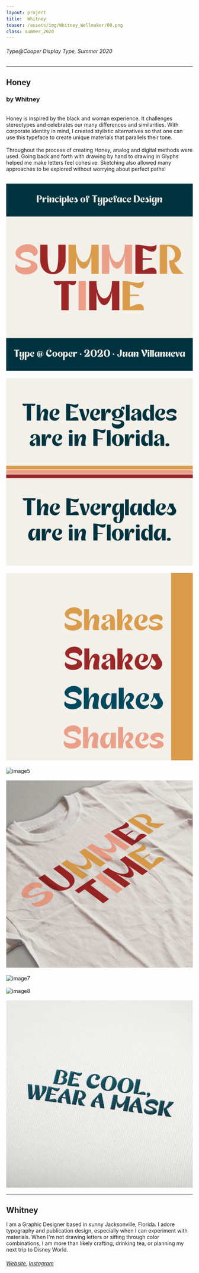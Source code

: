 ```yaml
---
layout: project
title:  Whitney
teaser: /assets/img/Whitney_Wellmaker/00.png
class: summer_2020
---
```

###### Type@Cooper Display Type, Summer 2020 ######
---
## Honey ##
### by Whitney ###
<br>
Honey is inspired by the black and woman experience. It challenges stereotypes and celebrates our many differences and similarities. With corporate identity in mind, I created stylistic alternatives so that one can use this typeface to create unique materials that parallels their tone.
<br><br>
Throughout the process of creating Honey, analog and digital methods were used. Going back and forth with drawing by hand to drawing in Glyphs helped me make letters feel cohesive. Sketching also allowed many approaches to be explored without worrying about perfect paths!
<br><br>

![image1](/assets/img/Whitney_Wellmaker/01.png)
<br><br>
![image2](/assets/img/Whitney_Wellmaker/02.png)
<br><br>
![image3](/assets/img/Whitney_Wellmaker/03.png)
<br><br>
![image5](/assets/img/Whitney_Wellmaker/04.png)
<br><br>
![image6](/assets/img/Whitney_Wellmaker/05.png)
<br><br>
![image7](/assets/img/Whitney_Wellmaker/06.png)
<br><br>
![image8](/assets/img/Whitney_Wellmaker/07.png)
<br><br>
![image9](/assets/img/Whitney_Wellmaker/08.png)

---
## Whitney ##
I am a Graphic Designer based in sunny Jacksonville, Florida. I adore typography and publication design, especially when I can experiment with materials.
When I'm not drawing letters or sifting through color combinations, I am more than likely crafting, drinking tea, or planning my next trip to Disney World.
<br>
###### [Website](https://wellmakerdesigns.com/), [Instagram](https://www.instagram.com/wellmaker.makes/) ######
